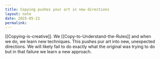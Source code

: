 ```yaml
---
title: Copying pushes your art in new directions
layout: note
date: 2025-05-21
permalink:
---
```

[[Copying-is-creative]]. We [[Copy-to-Understand-the-Rules]] and when we do, we learn new techniques. This pushes pur art into new, unexpected directions. We will likely fail to do exactly what the original was trying to do  but in that failure we learn a new approach.

